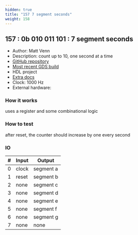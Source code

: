 ```yaml
---
hidden: true
title: "157 7 segment seconds"
weight: 158
---
```


## 157 : 0b 010 011 101 : 7 segment seconds

* Author: Matt Venn
* Description: count up to 10, one second at a time
* [GitHub repository](https://github.com/TinyTapeout/tt02-verilog-demo)
* [Most recent GDS build](https://github.com/TinyTapeout/tt02-verilog-demo/actions/runs/3594376534)
* HDL project
* [Extra docs]()
* Clock: 1000 Hz
* External hardware: 



### How it works

uses a register and some combinational logic

### How to test

after reset, the counter should increase by one every second

### IO

| # | Input        | Output       |
|---|--------------|--------------|
| 0 | clock  | segment a |
| 1 | reset  | segment b |
| 2 | none  | segment c |
| 3 | none  | segment d |
| 4 | none  | segment e |
| 5 | none  | segment f |
| 6 | none  | segment g |
| 7 | none  | none |

